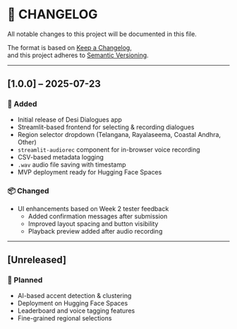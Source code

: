# 📜 CHANGELOG

All notable changes to this project will be documented in this file.

The format is based on [Keep a Changelog](https://keepachangelog.com/en/1.0.0/),  
and this project adheres to [Semantic Versioning](https://semver.org/).

---

## [1.0.0] – 2025-07-23

### 🎉 Added

- Initial release of Desi Dialogues app
- Streamlit-based frontend for selecting & recording dialogues
- Region selector dropdown (Telangana, Rayalaseema, Coastal Andhra, Other)
- `streamlit-audiorec` component for in-browser voice recording
- CSV-based metadata logging
- `.wav` audio file saving with timestamp
- MVP deployment ready for Hugging Face Spaces

### 📦 Changed

- UI enhancements based on Week 2 tester feedback
  - Added confirmation messages after submission
  - Improved layout spacing and button visibility
  - Playback preview added after audio recording

---

## [Unreleased]

### 🚧 Planned

- AI-based accent detection & clustering
- Deployment on Hugging Face Spaces
- Leaderboard and voice tagging features
- Fine-grained regional selections
